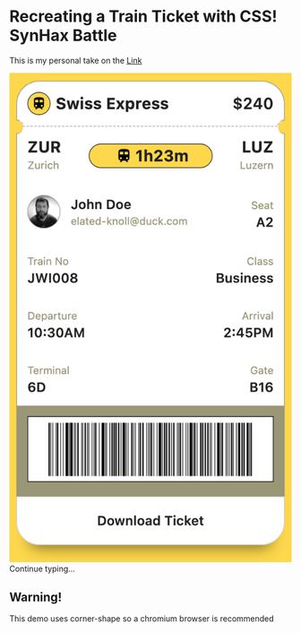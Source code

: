 # Recreating a Train Ticket with CSS! SynHax Battle

This is my personal take on the [Link](https://seanosullivan.co.uk)

![SynHax Battle](screenshot.png "Alt Text") Continue typing...

## Warning!

This demo uses corner-shape so a chromium browser is recommended
